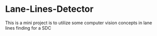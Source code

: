 # Lane-Lines-Detector
This is a mini project is to utilize some computer vision concepts in lane lines finding for a SDC
